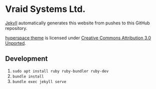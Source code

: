 # Vraid Systems Ltd.

[Jekyll](http://github.com/mojombo/jekyll) automatically generates this website
from pushes to this GitHub repository.

[hyperspace theme](https://html5up.net/hyperspace) is licensed under
[Creative Commons Attribution 3.0 Unported](http://creativecommons.org/licenses/by/3.0/).

## Development
1. `sudo apt install ruby ruby-bundler ruby-dev`
1. `bundle install`
1. `bundle exec jekyll serve`
